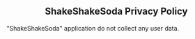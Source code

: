 <center><h2><b>ShakeShakeSoda</b> Privacy Policy</h2></center>

"ShakeShakeSoda" application do not collect any user data.